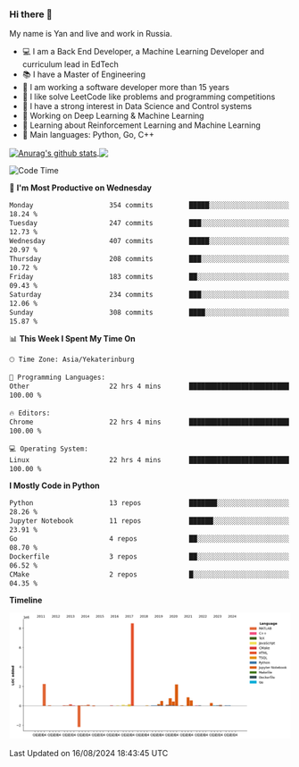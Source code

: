 ### Hi there 👋

My name is Yan and live and work in Russia.

- 💻 I am a Back End Developer, a Machine Learning Developer and curriculum lead in EdTech
- 📚 I have a Master of Engineering
- 🤔 I am working a software developer more than 15 years
- 🌱 I like solve LeetCode like problems and programming competitions
- 📝 I have a strong interest in Data Science and Control systems
- 🔭 Working on Deep Learning & Machine Learning
- 🌱 Learning about Reinforcement Learning and Machine Learning
- 🌟 Main languages: Python, Go, C++

<!--


**yanchick/yanchick** is a ✨ _special_ ✨ repository because its `README.md` (this file) appears on your GitHub profile.

Here are some ideas to get you started:

- I am a self taught Full Stack Developer and a Machine Learning Developer
- 🌱 I’m currently learning ...
- 👯 I’m looking to collaborate on ...
- 🤔 I’m looking for help with ...
- 💬 Ask me about ...
- 📫 How to reach me: ...
- 😄 Pronouns: ...
- ⚡ Fun fact: ...

-->


<a href="https://github.com/anuraghazra/github-readme-stats">
    <img align="center" src="https://github-readme-stats.vercel.app/api?username=yanchick&count_private=true" alt="Anurag's github stats" />
</a>
<a href="https://github.com/anuraghazra/github-readme-stats">
    <img align="center" src="https://github-readme-stats.vercel.app/api/top-langs/?username=yanchick&hide=javascript,html,CSS" />
</a>

<!--START_SECTION:waka-->
![Code Time](http://img.shields.io/badge/Code%20Time-2%2C313%20hrs%2050%20mins-blue)

📅 **I'm Most Productive on Wednesday** 

```text
Monday                   354 commits         █████░░░░░░░░░░░░░░░░░░░░   18.24 % 
Tuesday                  247 commits         ███░░░░░░░░░░░░░░░░░░░░░░   12.73 % 
Wednesday                407 commits         █████░░░░░░░░░░░░░░░░░░░░   20.97 % 
Thursday                 208 commits         ███░░░░░░░░░░░░░░░░░░░░░░   10.72 % 
Friday                   183 commits         ██░░░░░░░░░░░░░░░░░░░░░░░   09.43 % 
Saturday                 234 commits         ███░░░░░░░░░░░░░░░░░░░░░░   12.06 % 
Sunday                   308 commits         ████░░░░░░░░░░░░░░░░░░░░░   15.87 % 
```


📊 **This Week I Spent My Time On** 

```text
🕑︎ Time Zone: Asia/Yekaterinburg

💬 Programming Languages: 
Other                    22 hrs 4 mins       █████████████████████████   100.00 % 

🔥 Editors: 
Chrome                   22 hrs 4 mins       █████████████████████████   100.00 % 

💻 Operating System: 
Linux                    22 hrs 4 mins       █████████████████████████   100.00 % 
```

**I Mostly Code in Python** 

```text
Python                   13 repos            ███████░░░░░░░░░░░░░░░░░░   28.26 % 
Jupyter Notebook         11 repos            ██████░░░░░░░░░░░░░░░░░░░   23.91 % 
Go                       4 repos             ██░░░░░░░░░░░░░░░░░░░░░░░   08.70 % 
Dockerfile               3 repos             ██░░░░░░░░░░░░░░░░░░░░░░░   06.52 % 
CMake                    2 repos             █░░░░░░░░░░░░░░░░░░░░░░░░   04.35 % 
```



**Timeline**

![Lines of Code chart](https://raw.githubusercontent.com/yanchick/yanchick/main/assets/bar_graph.png)


 Last Updated on 16/08/2024 18:43:45 UTC
<!--END_SECTION:waka-->

